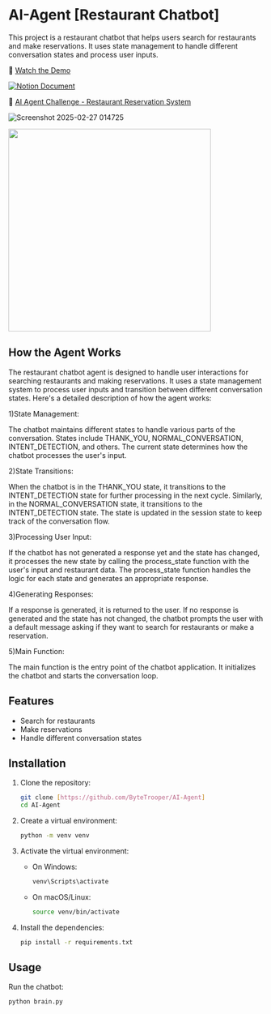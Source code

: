 # AI-Agent [Restaurant Chatbot]

This project is a restaurant chatbot that helps users search for restaurants and make reservations. It uses state management to handle different conversation states and process user inputs.

🎥 [Watch the Demo](https://github.com/ByteTrooper/AI-Agent/raw/main/working%20demo%201.mp4)

[![Notion Document](https://img.shields.io/badge/Notion-Document-blue?logo=notion)](https://www.notion.so/AI-Agent-Challenge-Restaurant-Reservation-System-Business-Strategy-Document-1a8ccb77163580b59f86ed667ecfc3d2)

📄 [AI Agent Challenge - Restaurant Reservation System](https://www.notion.so/AI-Agent-Challenge-Restaurant-Reservation-System-Business-Strategy-Document-1a8ccb77163580b59f86ed667ecfc3d2)



![Screenshot 2025-02-27 014725](https://github.com/user-attachments/assets/f1d44bc6-cfbd-4f65-9777-862af4e195ff)


<img src="https://github.com/user-attachments/assets/21612832-906d-4273-ac6b-3de54275fc13" width="400" height="auto">



## How the Agent Works
The restaurant chatbot agent is designed to handle user interactions for searching restaurants and making reservations. It uses a state management system to process user inputs and transition between different conversation states. Here's a detailed description of how the agent works:

1)State Management:

The chatbot maintains different states to handle various parts of the conversation.
States include THANK_YOU, NORMAL_CONVERSATION, INTENT_DETECTION, and others.
The current state determines how the chatbot processes the user's input.

2)State Transitions:

When the chatbot is in the THANK_YOU state, it transitions to the INTENT_DETECTION state for further processing in the next cycle.
Similarly, in the NORMAL_CONVERSATION state, it transitions to the INTENT_DETECTION state.
The state is updated in the session state to keep track of the conversation flow.

3)Processing User Input:

If the chatbot has not generated a response yet and the state has changed, it processes the new state by calling the process_state function with the user's input and restaurant data.
The process_state function handles the logic for each state and generates an appropriate response.

4)Generating Responses:

If a response is generated, it is returned to the user.
If no response is generated and the state has not changed, the chatbot prompts the user with a default message asking if they want to search for restaurants or make a reservation.

5)Main Function:

The main function is the entry point of the chatbot application.
It initializes the chatbot and starts the conversation loop.

## Features

- Search for restaurants
- Make reservations
- Handle different conversation states

## Installation

1. Clone the repository:
    ```sh
    git clone [https://github.com/ByteTrooper/AI-Agent]
    cd AI-Agent
    ```

2. Create a virtual environment:
    ```sh
    python -m venv venv
    ```

3. Activate the virtual environment:
    - On Windows:
        ```sh
        venv\Scripts\activate
        ```
    - On macOS/Linux:
        ```sh
        source venv/bin/activate
        ```

4. Install the dependencies:
    ```sh
    pip install -r requirements.txt
    ```

## Usage

Run the chatbot:
```sh
python brain.py
